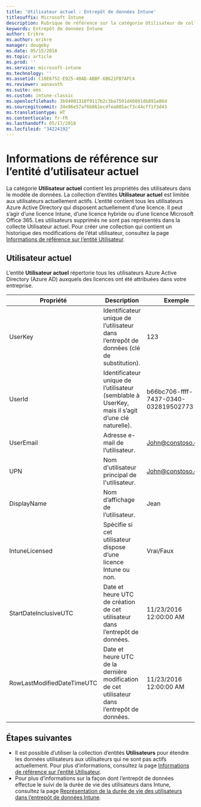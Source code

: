 ```yaml
---
title: 'Utilisateur actuel : Entrepôt de données Intune'
titlesuffix: Microsoft Intune
description: Rubrique de référence sur la catégorie Utilisateur de collections d’entités dans l’API d’entrepôt de données Intune.
keywords: Entrepôt de données Intune
author: Erikre
ms.author: erikre
manager: dougeby
ms.date: 05/15/2018
ms.topic: article
ms.prod: ''
ms.service: microsoft-intune
ms.technology: ''
ms.assetid: C10E6752-E925-40AD-ABBF-6B621FB7AFC4
ms.reviewer: aanavath
ms.suite: ems
ms.custom: intune-classic
ms.openlocfilehash: 3b94001310f9117b2c3ba7591d40891db891e86d
ms.sourcegitcommit: 34e96e57af6b861ecdfea085acf3c44cff1f3d43
ms.translationtype: HT
ms.contentlocale: fr-FR
ms.lasthandoff: 05/17/2018
ms.locfileid: "34224192"
---
```

# <a name="reference-for-current-user-entity"></a>Informations de référence sur l’entité d’utilisateur actuel

La catégorie **Utilisateur actuel** contient les propriétés des utilisateurs dans le modèle de données. La collection d’entités **Utilisateur actuel** est limitée aux utilisateurs actuellement actifs. L’entité contient tous les utilisateurs Azure Active Directory qui disposent actuellement d’une licence. Il peut s’agir d’une licence Intune, d’une licence hybride ou d’une licence Microsoft Office 365. Les utilisateurs supprimés ne sont pas représentés dans la collecte Utilisateur actuel. Pour créer une collection qui contient un historique des modifications de l’état utilisateur, consultez la page [Informations de référence sur l’entité Utilisateur](reports-ref-user.md).


## <a name="current-user"></a>Utilisateur actuel

L’entité **Utilisateur actuel** répertorie tous les utilisateurs Azure Active Directory (Azure AD) auxquels des licences ont été attribuées dans votre entreprise.

| Propriété  | Description | Exemple |
|---------|------------|--------|
| UserKey |Identificateur unique de l’utilisateur dans l’entrepôt de données (clé de substitution). |123 |
| UserId |Identificateur unique de l’utilisateur (semblable à UserKey, mais il s’agit d’une clé naturelle). |b66bc706-ffff-7437-0340-032819502773 |
| UserEmail |Adresse e-mail de l’utilisateur. |John@constoso.com |
| UPN | Nom d'utilisateur principal de l'utilisateur. | John@constoso.com |
| DisplayName |Nom d’affichage de l’utilisateur. |Jean |
| IntuneLicensed |Spécifie si cet utilisateur dispose d’une licence Intune ou non. |Vrai/Faux |
| StartDateInclusiveUTC |Date et heure UTC de création de cet utilisateur dans l’entrepôt de données. |11/23/2016 12:00:00 AM |
| RowLastModifiedDateTimeUTC |Date et heure UTC de la dernière modification de cet utilisateur dans l’entrepôt de données. |11/23/2016 12:00:00 AM |

## <a name="next-steps"></a>Étapes suivantes
 - Il est possible d’utiliser la collection d’entités **Utilisateurs** pour étendre les données utilisateurs aux utilisateurs qui ne sont pas actifs actuellement. Pour plus d’informations, consultez la page [Informations de référence sur l’entité Utilisateur](reports-ref-user.md).
 - Pour plus d’informations sur la façon dont l’entrepôt de données effectue le suivi de la durée de vie des utilisateurs dans Intune, consultez la page [Représentation de la durée de vie des utilisateurs dans l’entrepôt de données Intune](reports-ref-user-timeline.md).
